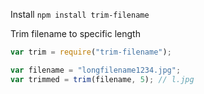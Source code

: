 Install `npm install trim-filename`

Trim filename to specific length

```javascript
var trim = require("trim-filename");

var filename = "longfilename1234.jpg";
var trimmed = trim(filename, 5); // l.jpg
```


